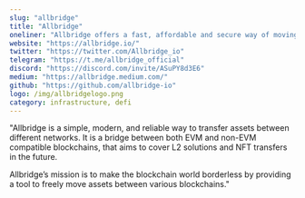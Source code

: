 ```yaml
---
slug: "allbridge"
title: "Allbridge"
oneliner: "Allbridge offers a fast, affordable and secure way of moving liquidity between EVM, non-EVM, and L2 blockchains."
website: "https://allbridge.io/"
twitter: "https://twitter.com/Allbridge_io"
telegram: "https://t.me/allbridge_official"
discord: "https://discord.com/invite/ASuPY8d3E6"
medium: "https://allbridge.medium.com/"
github: "https://github.com/allbridge-io"
logo: /img/allbridgelogo.png
category: infrastructure, defi
---
```


"Allbridge is a simple, modern, and reliable way to transfer assets between different networks. It is a bridge between both EVM and non-EVM compatible blockchains, that aims to cover L2 solutions and NFT transfers in the future.

Allbridge’s mission is to make the blockchain world borderless by providing a tool to freely move assets between various blockchains."
